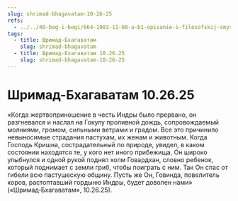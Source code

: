 ```yaml
---
slug: shrimad-bhagavatam-10-26-25
refs:
  - ../../40-bog-i-bogi/664-1983-11-08-a-b1-opisanie-i-filosofskij-smysl-govardhan-lily.md
tags:
  - title: Шримад-Бхагаватам
    slug: shrimad-bhagavatam
  - title: Шримад-Бхагаватам 10.26.25
    slug: shrimad-bhagavatam-10-26-25
---
```


# Шримад-Бхагаватам 10.26.25

«Когда жертвоприношение в честь Индры было прервано, он разгневался и наслал на Гокулу проливной дождь, сопровождаемый молниями, громом, сильными ветрами и градом. Все это причинило невыносимые страдания пастухам, их женам и животным. Когда Господь Кришна, сострадательный по природе, увидел, в каком состоянии находятся те, у кого нет иного прибежища, Он широко улыбнулся и одной рукой поднял холм Говардхан, словно ребенок, который поднимает с земли гриб, чтобы поиграть с ним. Так Он спас от гибели всю пастушескую общину. Пусть же Он, Говинда, повелитель коров, растоптавший гордыню Индры, будет доволен нами» («Шримад‑Бхагаватам», 10.26.25).
